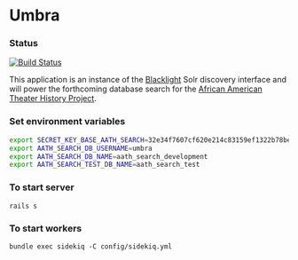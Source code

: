 Umbra
======

### Status
[![Build Status](https://travis-ci.org/UMNLibraries/aath.search.png)](https://travis-ci.org/UMNLibraries/aath.search)

This application is an instance of the [Blacklight](https://github.com/projectblacklight/blacklight) Solr discovery interface and will power the forthcoming database search for the [African American Theater History Project](https://www.lib.umn.edu/about/digitalgivens/).


### Set environment variables

```bash
export SECRET_KEY_BASE_AATH_SEARCH=32e34f7607cf620e214c83159ef1322b78be6d1ea98879e7a0a40458e54b75632a5d14ec7814eb09f83b98444f78e4790ed863c2fc0c99d55760e09f2d52bf40
export AATH_SEARCH_DB_USERNAME=umbra
export AATH_SEARCH_DB_NAME=aath_search_development
export AATH_SEARCH_TEST_DB_NAME=aath_search_test
```

### To start server
`rails s`

### To start workers
`bundle exec sidekiq -C config/sidekiq.yml`
